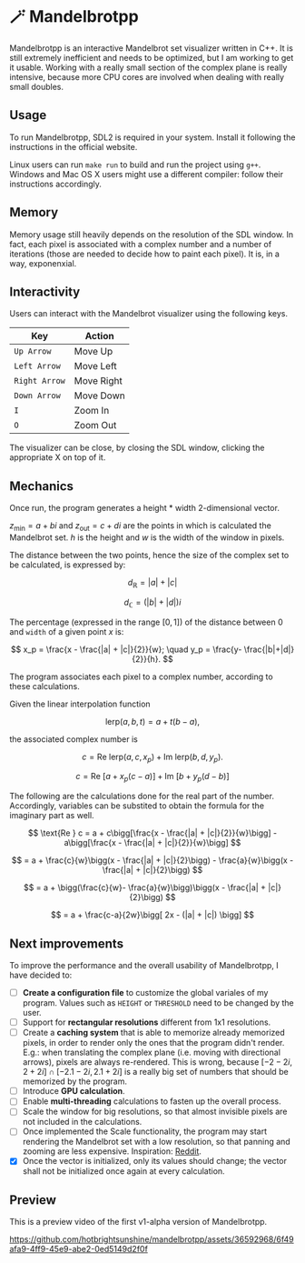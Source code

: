 # 🪄 Mandelbrotpp 

Mandelbrotpp is an interactive Mandelbrot set visualizer written in C++. 
It is still extremely inefficient and needs to be optimized, but I am working to get it usable. 
Working with a really small section of the complex plane is really intensive, because more CPU cores are involved
when dealing with really small doubles. 

## Usage

To run Mandelbrotpp, SDL2 is required in your system. Install it following the instructions in the official website. 

Linux users can run `make run` to build and run the project using `g++`. Windows and Mac OS X users might use a different compiler: follow their instructions accordingly. 

## Memory

Memory usage still heavily depends on the resolution of the SDL window. In fact, each pixel is associated with 
a complex number and a number of iterations (those are needed to decide how to paint each pixel). 
It is, in a way, exponenxial.

## Interactivity

Users can interact with the Mandelbrot visualizer using the following keys. 

| Key | Action |
| - | - |
| `Up Arrow` | Move Up |
| `Left Arrow` | Move Left |
| `Right Arrow` | Move Right | 
| `Down Arrow` | Move Down |
| `I` | Zoom In |
| `O` | Zoom Out |

The visualizer can be close, by closing the SDL window, clicking the appropriate X on top of it. 

## Mechanics 

Once run, the program generates a height * width 2-dimensional vector. 

$z_{\text{min}} = a +bi$ and $z_{\text{out}} = c+di$ are the points in which is calculated the Mandelbrot set. $h$ is the height and $w$ is the width of the window in pixels.

The distance between the two points, hence the size of the complex set to be calculated, is expressed by:

$$
d_{\mathbb{R}} = |a| + |c| 
$$

$$
d_{\mathbb{C}} = (|b| + |d|)i
$$

The percentage (expressed in the range $[0, 1]$) of the distance between 0 and `width` of a given point $x$ is:

$$
    x_p = \frac{x - \frac{|a| + |c|}{2}}{w}; \quad y_p = \frac{y- \frac{|b|+|d|}{2}}{h}.
$$

The program associates each pixel to a complex number, according to these calculations. 

Given the linear interpolation function 

$$
    \text{lerp}(a, b, t) = a+t(b-a),
$$

the associated complex number is

$$
    c = \text{Re } \text{lerp}(a, c, x_p) + \text{Im } \text{lerp}(b, d, y_p).
$$

$$
    c = \text{Re } [a + x_p(c - a)] + \text{Im } [b + y_p(d -b)]
$$

The following are the calculations done for the real part of the number. Accordingly, variables can be substited to obtain the formula for the imaginary part as well. 

$$
    \text{Re } c = a + c\bigg[\frac{x - \frac{|a| + |c|}{2}}{w}\bigg] - a\bigg[\frac{x - \frac{|a| + |c|}{2}}{w}\bigg]
$$

$$
    = a + \frac{c}{w}\bigg(x - \frac{|a| + |c|}{2}\bigg) - \frac{a}{w}\bigg(x - \frac{|a| + |c|}{2}\bigg)
$$

$$
    = a + \bigg(\frac{c}{w}- \frac{a}{w}\bigg)\bigg(x - \frac{|a| + |c|}{2}\bigg)
$$

$$
    = a + \frac{c-a}{2w}\bigg[ 2x - (|a| + |c|) \bigg]
$$

## Next improvements

To improve the performance and the overall usability of Mandelbrotpp, I have decided to:
-  [ ] **Create a configuration file** to customize the global variales of my program. Values such as `HEIGHT` or `THRESHOLD` need to be changed by the user. 
-  [ ] Support for **rectangular resolutions** different from 1x1 resolutions. 
-  [ ] Create a **caching system** that is able to memorize already memorized pixels, in order to render only the ones that the program didn't render. E.g.: when translating the complex plane (i.e. moving with directional arrows), pixels are always re-rendered. This is wrong, because $[-2 -2i, 2 + 2i] \cap [-2.1 -2i, 2.1 + 2i]$ is a really big set of numbers that should be memorized by the program. 
-  [ ] Introduce **GPU calculation**.
-  [ ] Enable **multi-threading** calculations to fasten up the overall process. 
-  [ ] Scale the window for big resolutions, so that almost invisible pixels are not included in the calculations. 
-  [ ] Once implemented the Scale functionality, the program may start rendering the Mandelbrot set with a low resolution, so that panning and zooming are less expensive. Inspiration: [Reddit](https://www.reddit.com/r/math/comments/15h4lmt/broken_mandelbrot_set_looks_awesome_would_this/). 
-  [x] Once the vector is initialized, only its values should change; the vector shall not be initialized once again at every calculation. 

## Preview

This is a preview video of the first v1-alpha version of Mandelbrotpp. 

https://github.com/hotbrightsunshine/mandelbrotpp/assets/36592968/6f49afa9-4ff9-45e9-abe2-0ed5149d2f0f

